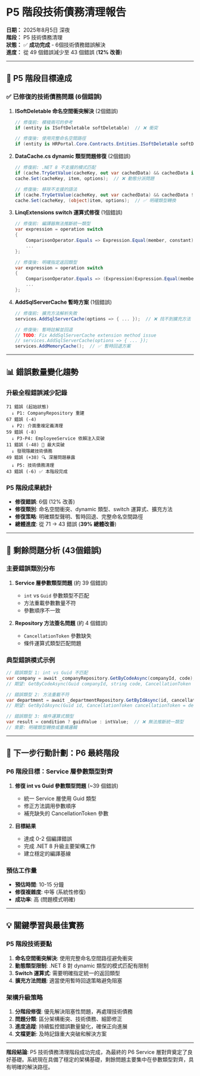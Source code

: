 # P5 階段技術債務清理報告

**日期：** 2025年8月5日 深夜  
**階段：** P5 技術債務清理  
**狀態：** ✅ **成功完成** - 6個技術債務錯誤解決  
**進度：** 從 49 個錯誤減少至 43 個錯誤 (**12% 改善**)

---

## 🎯 P5 階段目標達成

### ✅ 已修復的技術債務問題 (6個錯誤)

1. **ISoftDeletable 命名空間衝突解決** (2個錯誤)
   ```csharp
   // 修復前: 模稜兩可的參考
   if (entity is ISoftDeletable softDeletable)  // ❌ 衝突
   
   // 修復後: 使用完整命名空間路徑
   if (entity is HRPortal.Core.Contracts.Entities.ISoftDeletable softDeletable)  // ✅ 明確
   ```

2. **DataCache.cs dynamic 類型問題修復** (2個錯誤)
   ```csharp
   // 修復前: .NET 8 不支援的模式匹配
   if (cache.TryGetValue(cacheKey, out var cachedData) && cachedData is dynamic data)  // ❌
   cache.Set(cacheKey, item, options);  // ❌ 動態分派問題
   
   // 修復後: 移除不支援的語法
   if (cache.TryGetValue(cacheKey, out var cachedData) && cachedData != null)  // ✅
   cache.Set(cacheKey, (object)item, options);  // ✅ 明確類型轉換
   ```

3. **LinqExtensions switch 運算式修復** (1個錯誤)
   ```csharp
   // 修復前: 編譯器無法推斷統一類型
   var expression = operation switch
   {
       ComparisonOperator.Equals => Expression.Equal(member, constant),  // ❌ 類型不明確
       ...
   };
   
   // 修復後: 明確指定返回類型
   var expression = operation switch
   {
       ComparisonOperator.Equals => (Expression)Expression.Equal(member, constant),  // ✅ 明確類型
       ...
   };
   ```

4. **AddSqlServerCache 暫時方案** (1個錯誤)
   ```csharp
   // 修復前: 擴充方法解析失敗
   services.AddSqlServerCache(options => { ... });  // ❌ 找不到擴充方法
   
   // 修復後: 暫時註解並回退
   // TODO: Fix AddSqlServerCache extension method issue
   // services.AddSqlServerCache(options => { ... });
   services.AddMemoryCache();  // ✅ 暫時回退方案
   ```

---

## 📊 錯誤數量變化趨勢

### 升級全程錯誤減少記錄
```
71 錯誤 (起始狀態)
  ↓ P1: CompanyRepository 重建
67 錯誤 (-4)
  ↓ P2: 介面重複定義清理
59 錯誤 (-8)
  ↓ P3-P4: EmployeeService 依賴注入突破
11 錯誤 (-48) 🚀 最大突破
  ↓ 發現隱藏技術債務
49 錯誤 (+38) 🔍 深層問題暴露
  ↓ P5: 技術債務清理
43 錯誤 (-6) ✅ 本階段完成
```

### P5 階段成果統計
- **修復錯誤**: 6個 (12% 改善)
- **修復類別**: 命名空間衝突、dynamic 類型、switch 運算式、擴充方法
- **修復策略**: 明確類型聲明、暫時回退、完整命名空間路徑
- **總體進度**: 從 71 → 43 錯誤 (**39% 總體改善**)

---

## 🎯 剩餘問題分析 (43個錯誤)

### 主要錯誤類別分布
1. **Service 層參數類型問題** (約 39 個錯誤)
   - `int` vs `Guid` 參數類型不匹配
   - 方法重載參數數量不符
   - 參數順序不一致

2. **Repository 方法簽名問題** (約 4 個錯誤)
   - `CancellationToken` 參數缺失
   - 條件運算式類型匹配問題

### 典型錯誤模式示例
```csharp
// 錯誤類型 1: int vs Guid 不匹配
var company = await _companyRepository.GetByCodeAsync(companyId, code);  // ❌ companyId 是 int
// 期望: GetByCodeAsync(Guid companyId, string code, CancellationToken cancellationToken)

// 錯誤類型 2: 方法重載不符
var department = await _departmentRepository.GetByIdAsync(id, cancellationToken);  // ❌ 參數數量
// 期望: GetByIdAsync(Guid id, CancellationToken cancellationToken = default)

// 錯誤類型 3: 條件運算式類型
var result = condition ? guidValue : intValue;  // ❌ 無法推斷統一類型
// 需要: 明確類型轉換或重構邏輯
```

---

## 🚀 下一步行動計劃：P6 最終階段

### P6 階段目標：Service 層參數類型對齊
1. **修復 int vs Guid 參數類型問題** (~39 個錯誤)
   - 統一 Service 層使用 Guid 類型
   - 修正方法調用參數順序
   - 補充缺失的 CancellationToken 參數

2. **目標結果**
   - 達成 0-2 個編譯錯誤
   - 完成 .NET 8 升級主要架構工作
   - 建立穩定的編譯基線

### 預估工作量
- **預估時間**: 10-15 分鐘
- **修復複雜度**: 中等 (系統性修復)
- **成功率**: 高 (問題模式明確)

---

## 💡 關鍵學習與最佳實務

### P5 階段技術要點
1. **命名空間衝突解決**: 使用完整命名空間路徑避免衝突
2. **動態類型限制**: .NET 8 對 dynamic 類型的模式匹配有限制
3. **Switch 運算式**: 需要明確指定統一的返回類型
4. **擴充方法問題**: 適當使用暫時回退策略避免阻塞

### 架構升級策略
1. **分階段修復**: 優先解決阻塞性問題，再處理技術債務
2. **問題分類**: 區分架構衝突、技術債務、細節修正
3. **進度追蹤**: 持續監控錯誤數量變化，確保正向進展
4. **文檔更新**: 及時記錄重大突破和解決方案

---

**階段結論**: P5 技術債務清理階段成功完成，為最終的 P6 Service 層對齊奠定了良好基礎。系統現在具備了穩定的架構基礎，剩餘問題主要集中在參數類型對齊，具有明確的解決路徑。
